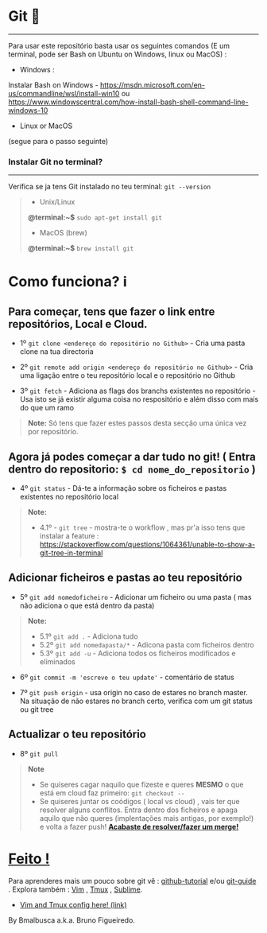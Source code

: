 # Git :pushpin:

-------------

Para usar este repositório basta usar os seguintes comandos (E um terminal, pode ser Bash on Ubuntu on Windows, linux ou MacOS) :

- Windows :
   
 Instalar Bash on Windows - https://msdn.microsoft.com/en-us/commandline/wsl/install-win10 ou https://www.windowscentral.com/how-install-bash-shell-command-line-windows-10
  
- Linux or MacOS
 
 (segue para o passo seguinte)
  
    
 ### Instalar Git no terminal?
 
 ________________


 Verifica se ja tens Git instalado no teu terminal: ```git --version``` 
 
  > - Unix/Linux
  >
  > **@terminal:~$** ``` sudo apt-get install git ```
  >
  > - MacOS (brew)
  >
  > **@terminal:~$** ```brew install git ```
 

# Como funciona?     :information_source:

  Para começar, tens que fazer o link entre repositórios, Local e Cloud.
-------------
- 1º `git clone <endereço do repositório no Github>` - Cria uma pasta clone na tua directoria

- 2º `git remote add origin <endereço do repositório no Github>` - Cria uma ligação entre o teu repositório local e o repositório no Github

- 3º `git fetch` - Adiciona as flags dos branchs existentes no repositório - Usa isto se já existir alguma coisa no respositório e além disso com mais do que um ramo

> **Note:**
> Só tens que fazer estes passos desta secção uma única vez por repositório. 


 Agora já podes começar a dar tudo no git! ( Entra dentro do repositorio: ``$ cd nome_do_repositorio``  )
-------------
- 4º `git status` - Dá-te a informação sobre os ficheiros e pastas existentes no repositório local
> **Note:**
>  -  4.1º - `git tree` - mostra-te o workflow , mas pr'a isso tens que instalar a feature : https://stackoverflow.com/questions/1064361/unable-to-show-a-git-tree-in-terminal


 Adicionar ficheiros e pastas ao teu repositório
-------------
- 5º `git add nomedoficheiro` - Adicionar um ficheiro ou uma pasta ( mas não adiciona o que está dentro da pasta)

> **Note:**
> - 5.1º `git add .` - Adiciona tudo
> - 5.2º `git add nomedapasta/*` - Adicona pasta com ficheiros dentro
> - 5.3º `git add -u` - Adiciona todos os ficheiros modificados e eliminados

- 6º `git commit -m 'escreve o teu update'` - comentário de status

- 7º `git push origin` - usa origin no caso de estares no branch master. Na situação de não estares no branch certo, verifica com um git status ou git tree


 Actualizar o teu repositório
 -------------

- 8º `git pull`
> **Note** 
> - Se quiseres cagar naquilo que fizeste e queres **MESMO** o que está em cloud faz primeiro: `git checkout --`
> - Se quiseres juntar os coódigos ( local vs cloud) , vais ter que resolver alguns conflitos. Entra dentro dos ficheiros e apaga aquilo que não queres (implentações mais antigas, por exemplo!) e volta a fazer push! [**Acabaste de resolver/fazer um merge!**](http://gph.is/29qxLq2)

[Feito !](https://github.com/bmalbusca/) 
=========

Para aprenderes mais um pouco sobre git vê : [github-tutorial](http://product.hubspot.com/blog/git-and-github-tutorial-for-beginners) e/ou  [git-guide]( http://rogerdudler.github.io/git-guide/)
. Explora também : [Vim](http://www.openvim.com) , [Tmux](http://www.hamvocke.com/blog/a-quick-and-easy-guide-to-tmux/) , [Sublime](https://www.sublimetext.com). 

- [Vim and Tmux config here! (link)](https://github.com/bmalbusca/Vim_config_files)

By Bmalbusca a.k.a. Bruno Figueiredo.
 
